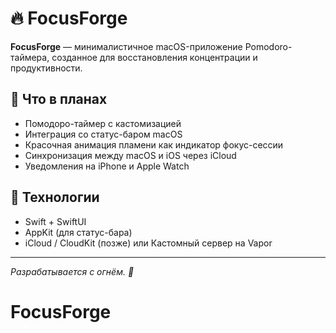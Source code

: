 # 🔥 FocusForge

**FocusForge** — минималистичное macOS-приложение Pomodoro-таймера, созданное для восстановления концентрации и продуктивности.  

## 🚀 Что в планах

- Помодоро-таймер с кастомизацией
- Интеграция со статус-баром macOS
- Красочная анимация пламени как индикатор фокус-сессии
- Синхронизация между macOS и iOS через iCloud
- Уведомления на iPhone и Apple Watch

## 🧱 Технологии
- Swift + SwiftUI
- AppKit (для статус-бара)
- iCloud / CloudKit (позже) или Кастомный сервер на Vapor

---

_Разрабатывается с огнём. 🔨_
# FocusForge
